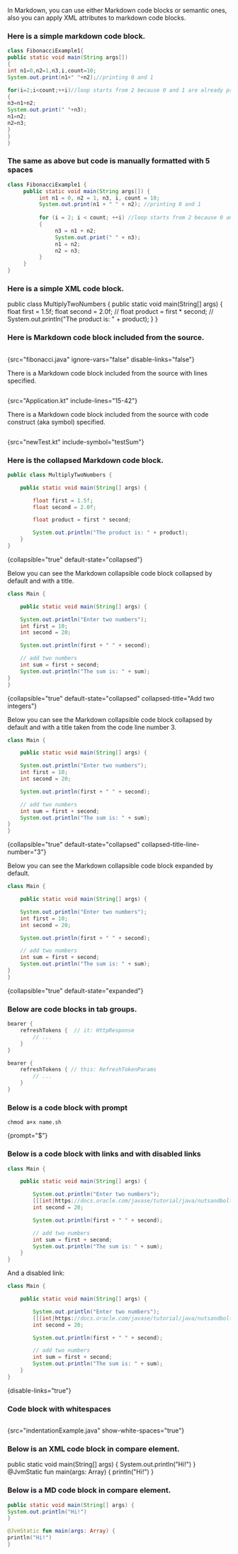 [//]: # (title: Markdown code blocks)

In Markdown, you can use either Markdown code blocks or semantic ones, 
also you can apply XML attributes to markdown code blocks.

### Here is a simple markdown code block.

```java
class FibonacciExample1{  
public static void main(String args[])  
{    
int n1=0,n2=1,n3,i,count=10;    
System.out.print(n1+" "+n2);//printing 0 and 1

for(i=2;i<count;++i)//loop starts from 2 because 0 and 1 are already printed    
{    
n3=n1+n2;    
System.out.print(" "+n3);    
n1=n2;    
n2=n3;    
}
}
}  
```

### The same as above but code is manually formatted with 5 spaces

```java
class FibonacciExample1 {
     public static void main(String args[]) {
          int n1 = 0, n2 = 1, n3, i, count = 10;
          System.out.print(n1 + " " + n2); //printing 0 and 1
          
          for (i = 2; i < count; ++i) //loop starts from 2 because 0 and 1 are already printed    
          {
               n3 = n1 + n2;
               System.out.print(" " + n3);
               n1 = n2;
               n2 = n3;
          }
     }
}  
```

### Here is a simple XML code block.

<code-block lang="java">
public class MultiplyTwoNumbers {
    public static void main(String[] args) {
        float first = 1.5f;
        float second = 2.0f;
        //
        float product = first * second;
        //
        System.out.println("The product is: " + product);
    }
} 
</code-block>

### Here is Markdown code block included from the source.

```java
```
{src="fibonacci.java" ignore-vars="false" disable-links="false"}

There is a Markdown code block included from the source with lines specified.

```kotlin
```
{src="Application.kt" include-lines="15-42"}

There is a Markdown code block included from the source with code construct (aka symbol) specified.

```kotlin
```
{src="newTest.kt" include-symbol="testSum"}

### Here is the collapsed Markdown code block.

```java
public class MultiplyTwoNumbers {

    public static void main(String[] args) {

        float first = 1.5f;
        float second = 2.0f;

        float product = first * second;

        System.out.println("The product is: " + product);
    }
}
```
{collapsible="true" default-state="collapsed"}

Below you can see the Markdown collapsible code block collapsed by default and with a title.

```java
class Main {

    public static void main(String[] args) {

    System.out.println("Enter two numbers");
    int first = 10;
    int second = 20;

    System.out.println(first + " " + second);

    // add two numbers
    int sum = first + second;
    System.out.println("The sum is: " + sum);
}
}
```
{collapsible="true" default-state="collapsed"
collapsed-title="Add two integers"}

Below you can see the Markdown collapsible code block collapsed by default and with a title taken from the code line number 3.

```java
class Main {

    public static void main(String[] args) {

    System.out.println("Enter two numbers");
    int first = 10;
    int second = 20;

    System.out.println(first + " " + second);

    // add two numbers
    int sum = first + second;
    System.out.println("The sum is: " + sum);
}
}
```
{collapsible="true" default-state="collapsed"
collapsed-title-line-number="3"}

Below you can see the Markdown collapsible code block expanded by default.

```java
class Main {

    public static void main(String[] args) {

    System.out.println("Enter two numbers");
    int first = 10;
    int second = 20;

    System.out.println(first + " " + second);

    // add two numbers
    int sum = first + second;
    System.out.println("The sum is: " + sum);
}
}
```
{collapsible="true" default-state="expanded"}

### Below are code blocks in tab groups.

<tabs group="ktor_versions">
<tab title="1.6.x" group-key="1_6">

```kotlin
bearer {
    refreshTokens {  // it: HttpResponse
        // ...
    }
}
```

</tab>
<tab title="2.0.0" group-key="2_0">

```kotlin
bearer {
    refreshTokens { // this: RefreshTokenParams
        // ...
    }
}
```
</tab>
</tabs>

### Below is a code block with prompt

```shell
chmod a+x name.sh  
```
{prompt="$"}

### Below is a code block with links and with disabled links

```java
class Main {

    public static void main(String[] args) {

        System.out.println("Enter two numbers");
        [[[int|https://docs.oracle.com/javase/tutorial/java/nutsandbolts/datatypes.html]]] first = 10;
        int second = 20;

        System.out.println(first + " " + second);

        // add two numbers
        int sum = first + second;
        System.out.println("The sum is: " + sum);
    }
}
```

And a disabled link:

```java
class Main {

    public static void main(String[] args) {

        System.out.println("Enter two numbers");
        [[[int|https://docs.oracle.com/javase/tutorial/java/nutsandbolts/datatypes.html]]] first = 10;
        int second = 20;

        System.out.println(first + " " + second);

        // add two numbers
        int sum = first + second;
        System.out.println("The sum is: " + sum);
    }
}
```
{disable-links="true"}

### Code block with whitespaces

```java

```
{src="indentationExample.java" show-white-spaces="true"}

### Below is an XML code block in compare element.

<compare style="left-right" first-title="Java" second-title="Kotlin">
                <code-block
                      lang="Java" ignore-vars="true">
                    public static void main(String[] args) {
                            System.out.println("Hi!")
                            }
                </code-block>
                <code-block
                      lang="Kotlin">
                    @JvmStatic fun main(args: Array) {
                    println("Hi!")
                    }
                </code-block>
            </compare>

### Below is a MD code block in compare element.

<compare style="left-right" first-title="Java" second-title="Kotlin">

```java
public static void main(String[] args) {
System.out.println("Hi!")
}
```

```kotlin
@JvmStatic fun main(args: Array) {
println("Hi!")
}
```

</compare>
